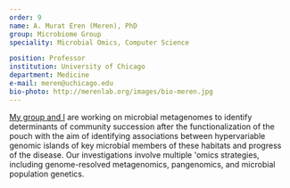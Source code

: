 ```yaml
---
order: 9
name: A. Murat Eren (Meren), PhD
group: Microbiome Group
speciality: Microbial Omics, Computer Science

position: Professor
institution: University of Chicago
department: Medicine
e-mail: meren@uchicago.edu
bio-photo: http://merenlab.org/images/bio-meren.jpg
---
```


[My group and I](http://merenlab.org) are working on microbial metagenomes to identify determinants of community succession after the functionalization of the pouch with the aim of identifying associations between hypervariable genomic islands of key microbial members of these habitats and progress of the disease. Our investigations involve multiple 'omics strategies, including genome-resolved metagenomics, pangenomics, and microbial population genetics.
